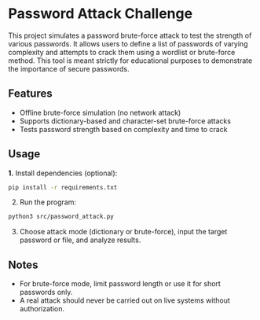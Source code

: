 # Password Attack Challenge

This project simulates a password brute-force attack to test the strength of various passwords. It allows users to define a list of passwords of varying complexity and attempts to crack them using a wordlist or brute-force method.
This tool is meant strictly for educational purposes to demonstrate the importance of secure passwords.

## Features

- Offline brute-force simulation (no network attack)
- Supports dictionary-based and character-set brute-force attacks
- Tests password strength based on complexity and time to crack

## Usage

**1.** Install dependencies (optional):
```bash
pip install -r requirements.txt
```
2. Run the program:
```bash
python3 src/password_attack.py
```
3. Choose attack mode (dictionary or brute-force), input the target password or file, and analyze results.

## Notes

- For brute-force mode, limit password length or use it for short passwords only.
- A real attack should never be carried out on live systems without authorization.
